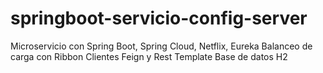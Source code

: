 # springboot-servicio-config-server
Microservicio con Spring Boot, Spring Cloud, Netflix, Eureka Balanceo de carga con Ribbon Clientes Feign y Rest Template Base de datos H2
